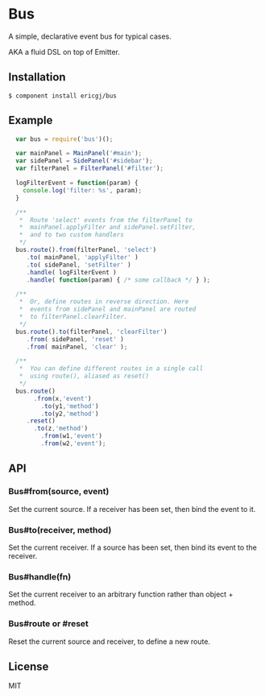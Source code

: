 
# Bus

  A simple, declarative event bus for typical cases.
  
  AKA a fluid DSL on top of Emitter.

## Installation

    $ component install ericgj/bus

## Example

```javascript
  var bus = require('bus')();

  var mainPanel = MainPanel('#main');
  var sidePanel = SidePanel('#sidebar');
  var filterPanel = FilterPanel('#filter');

  logFilterEvent = function(param) {
    console.log('filter: %s', param);
  }

  /**
   *  Route 'select' events from the filterPanel to
   *  mainPanel.applyFilter and sidePanel.setFilter,
   *  and to two custom handlers
   */
  bus.route().from(filterPanel, 'select')
     .to( mainPanel, 'applyFilter' )
     .to( sidePanel, 'setFilter' )
     .handle( logFilterEvent )
     .handle( function(param) { /* some callback */ } );

  /**
   *  Or, define routes in reverse direction. Here
   *  events from sidePanel and mainPanel are routed
   *  to filterPanel.clearFilter.
   */
  bus.route().to(filterPanel, 'clearFilter')
     .from( sidePanel, 'reset' )
     .from( mainPanel, 'clear' );

  /**
   *  You can define different routes in a single call
   *  using route(), aliased as reset()
   */
  bus.route()
       .from(x,'event')
         .to(y1,'method')
         .to(y2,'method')
     .reset()
       .to(z,'method')
         .from(w1,'event')
         .from(w2,'event');

```

## API

### Bus#from(source, event)

Set the current source. If a receiver has been set, then bind the event to it.

### Bus#to(receiver, method)

Set the current receiver. If a source has been set, then bind its event to 
the receiver.

### Bus#handle(fn)

Set the current receiver to an arbitrary function rather than object + method.

### Bus#route or #reset

Reset the current source and receiver, to define a new route.
   

## License

  MIT

